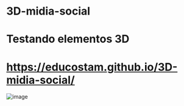 # 3D-midia-social
# Testando elementos 3D
# https://educostam.github.io/3D-midia-social/
![image](https://user-images.githubusercontent.com/112649942/211388104-173efec9-e8f6-408e-b706-e574e24ac12d.png)
